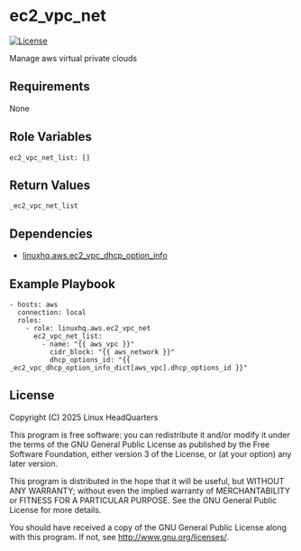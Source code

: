 # ec2\_vpc\_net

[![License](https://img.shields.io/badge/license-GPLv3-lightgreen)](https://www.gnu.org/licenses/gpl-3.0.en.html#license-text)

Manage aws virtual private clouds

## Requirements

None

## Role Variables

    ec2_vpc_net_list: []

## Return Values

    _ec2_vpc_net_list

## Dependencies

* [linuxhq.aws.ec2\_vpc\_dhcp\_option\_info](https://github.com/linuxhq/ansible-collection-aws/tree/main/roles/ec2_vpc_dhcp_option_info)

## Example Playbook

    - hosts: aws
      connection: local
      roles:
        - role: linuxhq.aws.ec2_vpc_net
          ec2_vpc_net_list:
            - name: "{{ aws_vpc }}"
              cidr_block: "{{ aws_network }}"
              dhcp_options_id: "{{ _ec2_vpc_dhcp_option_info_dict[aws_vpc].dhcp_options_id }}"

## License

Copyright (C) 2025 Linux HeadQuarters

This program is free software: you can redistribute it and/or modify
it under the terms of the GNU General Public License as published by
the Free Software Foundation, either version 3 of the License, or
(at your option) any later version.

This program is distributed in the hope that it will be useful,
but WITHOUT ANY WARRANTY; without even the implied warranty of
MERCHANTABILITY or FITNESS FOR A PARTICULAR PURPOSE. See the
GNU General Public License for more details.

You should have received a copy of the GNU General Public License
along with this program. If not, see <http://www.gnu.org/licenses/>.
